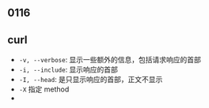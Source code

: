 ## 0116

## curl

- `-v, --verbose`: 显示一些额外的信息，包括请求响应的首部
- `-i, --include`: 显示响应的首部
- `-I, --head`: 是只显示响应的首部，正文不显示
- `-X` 指定 method
- 